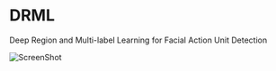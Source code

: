# DRML
Deep Region and Multi-label Learning for Facial Action Unit Detection

![ScreenShot](https://cloud.githubusercontent.com/assets/1044135/23525859/ef2e894a-ff5d-11e6-9626-bcb03aba758f.jpg)
